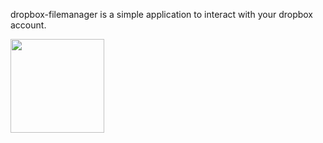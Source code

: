 dropbox-filemanager is a simple application to interact with your dropbox account.



[<img src="https://gitlab.com/dslackw/images/raw/master/dropbox/screenshot.png"  width="150">](https://gitlab.com/dslackw/dropbox-filemanager)

